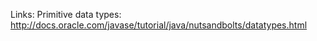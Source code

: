 Links: 
 Primitive data types: http://docs.oracle.com/javase/tutorial/java/nutsandbolts/datatypes.html
 

